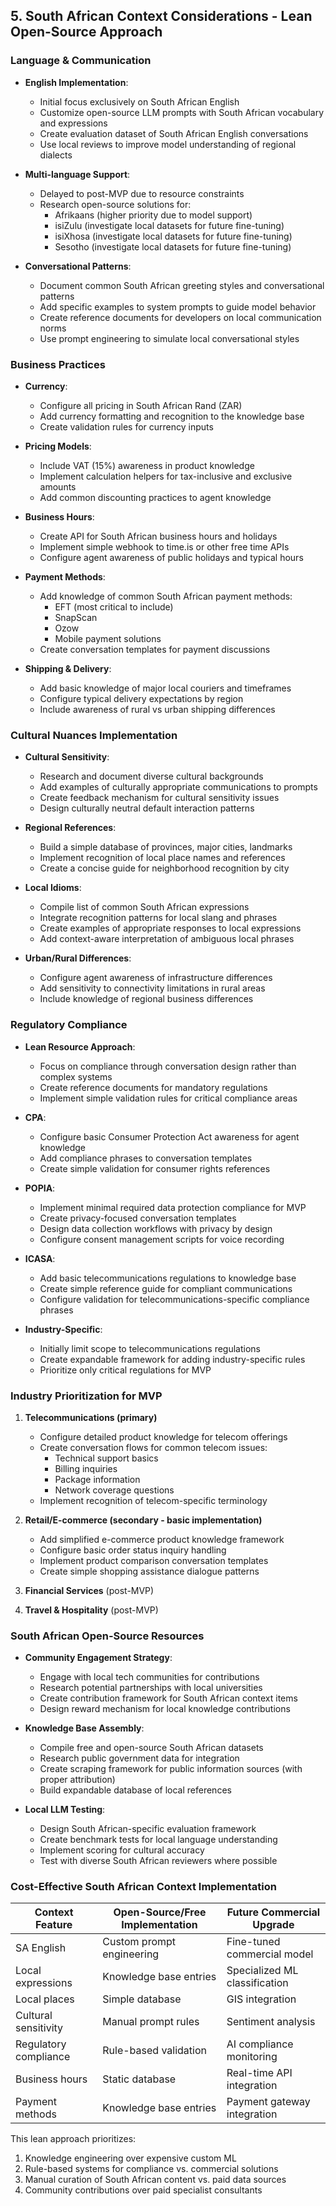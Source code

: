 ## 5. South African Context Considerations - Lean Open-Source Approach

### Language & Communication

- **English Implementation**: 
  - Initial focus exclusively on South African English
  - Customize open-source LLM prompts with South African vocabulary and expressions
  - Create evaluation dataset of South African English conversations
  - Use local reviews to improve model understanding of regional dialects

- **Multi-language Support**: 
  - Delayed to post-MVP due to resource constraints
  - Research open-source solutions for:
    - Afrikaans (higher priority due to model support)
    - isiZulu (investigate local datasets for future fine-tuning)
    - isiXhosa (investigate local datasets for future fine-tuning)
    - Sesotho (investigate local datasets for future fine-tuning)

- **Conversational Patterns**: 
  - Document common South African greeting styles and conversational patterns
  - Add specific examples to system prompts to guide model behavior
  - Create reference documents for developers on local communication norms
  - Use prompt engineering to simulate local conversational styles

### Business Practices

- **Currency**: 
  - Configure all pricing in South African Rand (ZAR)
  - Add currency formatting and recognition to the knowledge base
  - Create validation rules for currency inputs

- **Pricing Models**: 
  - Include VAT (15%) awareness in product knowledge
  - Implement calculation helpers for tax-inclusive and exclusive amounts
  - Add common discounting practices to agent knowledge

- **Business Hours**: 
  - Create API for South African business hours and holidays
  - Implement simple webhook to time.is or other free time APIs
  - Configure agent awareness of public holidays and typical hours

- **Payment Methods**: 
  - Add knowledge of common South African payment methods:
    - EFT (most critical to include)
    - SnapScan
    - Ozow
    - Mobile payment solutions
  - Create conversation templates for payment discussions

- **Shipping & Delivery**: 
  - Add basic knowledge of major local couriers and timeframes
  - Configure typical delivery expectations by region
  - Include awareness of rural vs urban shipping differences

### Cultural Nuances Implementation

- **Cultural Sensitivity**: 
  - Research and document diverse cultural backgrounds
  - Add examples of culturally appropriate communications to prompts
  - Create feedback mechanism for cultural sensitivity issues
  - Design culturally neutral default interaction patterns

- **Regional References**: 
  - Build a simple database of provinces, major cities, landmarks
  - Implement recognition of local place names and references
  - Create a concise guide for neighborhood recognition by city

- **Local Idioms**: 
  - Compile list of common South African expressions
  - Integrate recognition patterns for local slang and phrases
  - Create examples of appropriate responses to local expressions
  - Add context-aware interpretation of ambiguous local phrases

- **Urban/Rural Differences**: 
  - Configure agent awareness of infrastructure differences
  - Add sensitivity to connectivity limitations in rural areas
  - Include knowledge of regional business differences

### Regulatory Compliance

- **Lean Resource Approach**: 
  - Focus on compliance through conversation design rather than complex systems
  - Create reference documents for mandatory regulations
  - Implement simple validation rules for critical compliance areas

- **CPA**: 
  - Configure basic Consumer Protection Act awareness for agent knowledge
  - Add compliance phrases to conversation templates
  - Create simple validation for consumer rights references

- **POPIA**: 
  - Implement minimal required data protection compliance for MVP
  - Create privacy-focused conversation templates
  - Design data collection workflows with privacy by design
  - Configure consent management scripts for voice recording

- **ICASA**: 
  - Add basic telecommunications regulations to knowledge base
  - Create simple reference guide for compliant communications
  - Configure validation for telecommunications-specific compliance phrases

- **Industry-Specific**: 
  - Initially limit scope to telecommunications regulations
  - Create expandable framework for adding industry-specific rules
  - Prioritize only critical regulations for MVP

### Industry Prioritization for MVP

1. **Telecommunications (primary)**
   - Configure detailed product knowledge for telecom offerings
   - Create conversation flows for common telecom issues:
     - Technical support basics
     - Billing inquiries
     - Package information
     - Network coverage questions
   - Implement recognition of telecom-specific terminology

2. **Retail/E-commerce (secondary - basic implementation)**
   - Add simplified e-commerce product knowledge framework
   - Configure basic order status inquiry handling
   - Implement product comparison conversation templates
   - Create simple shopping assistance dialogue patterns

3. **Financial Services** (post-MVP)
4. **Travel & Hospitality** (post-MVP)

### South African Open-Source Resources

- **Community Engagement Strategy**:
  - Engage with local tech communities for contributions
  - Research potential partnerships with local universities
  - Create contribution framework for South African context items
  - Design reward mechanism for local knowledge contributions

- **Knowledge Base Assembly**:
  - Compile free and open-source South African datasets
  - Research public government data for integration
  - Create scraping framework for public information sources (with proper attribution)
  - Build expandable database of local references

- **Local LLM Testing**:
  - Design South African-specific evaluation framework
  - Create benchmark tests for local language understanding
  - Implement scoring for cultural accuracy
  - Test with diverse South African reviewers where possible

### Cost-Effective South African Context Implementation

| Context Feature | Open-Source/Free Implementation | Future Commercial Upgrade |
|-----------------|--------------------------------|--------------------------|
| SA English | Custom prompt engineering | Fine-tuned commercial model |
| Local expressions | Knowledge base entries | Specialized ML classification |
| Local places | Simple database | GIS integration |
| Cultural sensitivity | Manual prompt rules | Sentiment analysis |
| Regulatory compliance | Rule-based validation | AI compliance monitoring |
| Business hours | Static database | Real-time API integration |
| Payment methods | Knowledge base entries | Payment gateway integration |

This lean approach prioritizes:
1. Knowledge engineering over expensive custom ML
2. Rule-based systems for compliance vs. commercial solutions
3. Manual curation of South African content vs. paid data sources
4. Community contributions over paid specialist consultants